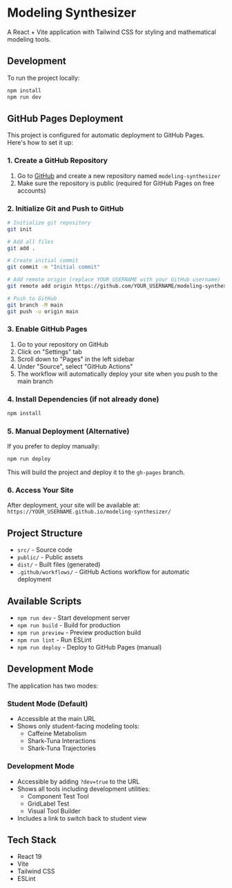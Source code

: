 # Modeling Synthesizer

A React + Vite application with Tailwind CSS for styling and mathematical modeling tools.

## Development

To run the project locally:

```bash
npm install
npm run dev
```

## GitHub Pages Deployment

This project is configured for automatic deployment to GitHub Pages. Here's how to set it up:

### 1. Create a GitHub Repository

1. Go to [GitHub](https://github.com) and create a new repository named `modeling-synthesizer`
2. Make sure the repository is public (required for GitHub Pages on free accounts)

### 2. Initialize Git and Push to GitHub

```bash
# Initialize git repository
git init

# Add all files
git add .

# Create initial commit
git commit -m "Initial commit"

# Add remote origin (replace YOUR_USERNAME with your GitHub username)
git remote add origin https://github.com/YOUR_USERNAME/modeling-synthesizer.git

# Push to GitHub
git branch -M main
git push -u origin main
```

### 3. Enable GitHub Pages

1. Go to your repository on GitHub
2. Click on "Settings" tab
3. Scroll down to "Pages" in the left sidebar
4. Under "Source", select "GitHub Actions"
5. The workflow will automatically deploy your site when you push to the main branch

### 4. Install Dependencies (if not already done)

```bash
npm install
```

### 5. Manual Deployment (Alternative)

If you prefer to deploy manually:

```bash
npm run deploy
```

This will build the project and deploy it to the `gh-pages` branch.

### 6. Access Your Site

After deployment, your site will be available at:
`https://YOUR_USERNAME.github.io/modeling-synthesizer/`

## Project Structure

- `src/` - Source code
- `public/` - Public assets
- `dist/` - Built files (generated)
- `.github/workflows/` - GitHub Actions workflow for automatic deployment

## Available Scripts

- `npm run dev` - Start development server
- `npm run build` - Build for production
- `npm run preview` - Preview production build
- `npm run lint` - Run ESLint
- `npm run deploy` - Deploy to GitHub Pages (manual)

## Development Mode

The application has two modes:

### Student Mode (Default)
- Accessible at the main URL
- Shows only student-facing modeling tools:
  - Caffeine Metabolism
  - Shark-Tuna Interactions  
  - Shark-Tuna Trajectories

### Development Mode
- Accessible by adding `?dev=true` to the URL
- Shows all tools including development utilities:
  - Component Test Tool
  - GridLabel Test
  - Visual Tool Builder
- Includes a link to switch back to student view

## Tech Stack

- React 19
- Vite
- Tailwind CSS
- ESLint
